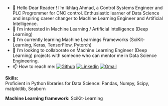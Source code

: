 - 👋 Hello Dear Reader !  I’m Ikhlaq Ahmad, a Control Systems Engineer and PLC Progrommer for CNC control. Enthusiastic learner of Data Science and inspiring career changer to Machine Learning Engineer  and Artificial Intelligence.
- 👀 I’m interested in Machine Learning / Artificial Intelligence (Deep Learning)
- 🌱 I’m currently learning Machine Learnings Frameworks (SciKit-Learning, Keras, TensorFlow, Pytorch)
- 💞️ I’m looking to collaborate on Machine Learning Engineer (Deep Learning) projects with someone who can mentor me in Data Science Engineering.  
- 📫 How to reach me:
[![Github](https://img.shields.io/badge/-Github-000?style=flat&logo=Github&logoColor=white)](https://github.com/Der-Numeriker/)
[![Linkedin](https://img.shields.io/badge/-LinkedIn-blue?style=flat&logo=Linkedin&logoColor=white)](https://www.linkedin.com/in/ikhlaq-ahmad-45551895/)
[![Gmail](https://img.shields.io/badge/-Gmail-c14438?style=flat&logo=Gmail&logoColor=white)](mailto:ikhlaq.ahmad@gmail.com)

**Skills:**  
Proficient in Python libraries for Data Science:  Pandas, Numpy, Scipy, matplotlib,  Seaborn

**Machine Learning framework:**  SciKit-Learning
